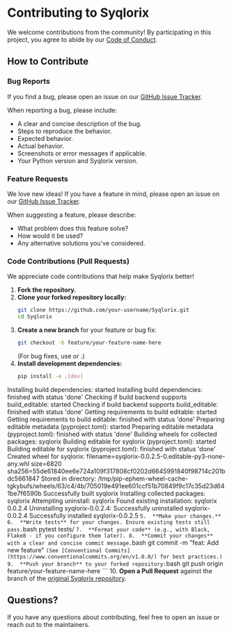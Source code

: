 # Contributing to Syqlorix

We welcome contributions from the community! By participating in this project, you agree to abide by our [Code of Conduct](CODE_OF_CONDUCT.md).

## How to Contribute

### Bug Reports

If you find a bug, please open an issue on our [GitHub Issue Tracker](https://github.com/Syqlorix/Syqlorix/issues).

When reporting a bug, please include:
*   A clear and concise description of the bug.
*   Steps to reproduce the behavior.
*   Expected behavior.
*   Actual behavior.
*   Screenshots or error messages if applicable.
*   Your Python version and Syqlorix version.

### Feature Requests

We love new ideas! If you have a feature in mind, please open an issue on our [GitHub Issue Tracker](https://github.com/Syqlorix/Syqlorix/issues).

When suggesting a feature, please describe:
*   What problem does this feature solve?
*   How would it be used?
*   Any alternative solutions you've considered.

### Code Contributions (Pull Requests)

We appreciate code contributions that help make Syqlorix better!

1.  **Fork the repository.**
2.  **Clone your forked repository locally:**
    ```bash
    git clone https://github.com/your-username/Syqlorix.git
    cd Syqlorix
    ```
3.  **Create a new branch** for your feature or bug fix:
    ```bash
    git checkout -b feature/your-feature-name-here
    ```
    (For bug fixes, use  or .)
4.  **Install development dependencies:**
    ```bash
    pip install -e .[dev]
  Installing build dependencies: started
  Installing build dependencies: finished with status 'done'
  Checking if build backend supports build_editable: started
  Checking if build backend supports build_editable: finished with status 'done'
  Getting requirements to build editable: started
  Getting requirements to build editable: finished with status 'done'
  Preparing editable metadata (pyproject.toml): started
  Preparing editable metadata (pyproject.toml): finished with status 'done'
Building wheels for collected packages: syqlorix
  Building editable for syqlorix (pyproject.toml): started
  Building editable for syqlorix (pyproject.toml): finished with status 'done'
  Created wheel for syqlorix: filename=syqlorix-0.0.2.5-0.editable-py3-none-any.whl size=6820 sha256=55de61840ee6e724a109f317808cf0202d6645991840f98714c201bdc5661847
  Stored in directory: /tmp/pip-ephem-wheel-cache-tgkybufs/wheels/63/c4/4b/705019e491ee601ccf51b70849f9c17c35d23d641be7f6590b
Successfully built syqlorix
Installing collected packages: syqlorix
  Attempting uninstall: syqlorix
    Found existing installation: syqlorix 0.0.2.4
    Uninstalling syqlorix-0.0.2.4:
      Successfully uninstalled syqlorix-0.0.2.4
Successfully installed syqlorix-0.0.2.5
    ```
5.  **Make your changes.**
6.  **Write tests** for your changes. Ensure existing tests still pass.
    ```bash
    pytest tests/
    ```
7.  **Format your code** (e.g., with Black, Flake8 - if you configure them later).
8.  **Commit your changes** with a clear and concise commit message.
    ```bash
    git commit -m "feat: Add new feature"
    ```
    (See [Conventional Commits](https://www.conventionalcommits.org/en/v1.0.0/) for best practices.)
9.  **Push your branch** to your forked repository:
    ```bash
    git push origin feature/your-feature-name-here
    ```
10. **Open a Pull Request** against the  branch of the [original Syqlorix repository](https://github.com/Syqlorix/Syqlorix).

## Questions?

If you have any questions about contributing, feel free to open an issue or reach out to the maintainers.
